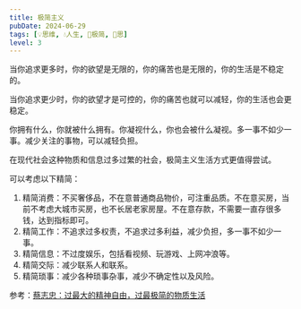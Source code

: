 ```yaml
---
title: 极简主义
pubDate: 2024-06-29
tags: [💡思维, 💧人生, 🥚极简, 🤔思]
level: 3
---
```


当你追求更多时，你的欲望是无限的，你的痛苦也是无限的，你的生活是不稳定的。

当你追求更少时，你的欲望才是可控的，你的痛苦也就可以减轻，你的生活也会更稳定。

你拥有什么，你就被什么拥有。你凝视什么，你也会被什么凝视。多一事不如少一事。减少关注的事物，可以减轻负担。

在现代社会这种物质和信息过多过繁的社会，极简主义生活方式更值得尝试。

可以考虑以下精简：
1. 精简消费：不买奢侈品，不在意普通商品物价，可注重品质。不在意买房，当前不考虑大城市买房，也不长居老家房屋。不在意存款，不需要一直存很多钱，达到指标即可。
2. 精简工作：不追求过多权责，不追求过多利益，减少负担，多一事不如少一事。
3. 精简信息：不过度娱乐，包括看视频、玩游戏、上网冲浪等。
4. 精简交际：减少联系人和联系。
5. 精简琐事：减少各种琐事杂事，减少不确定性以及风险。

参考：[蔡志忠：过最大的精神自由，过最极简的物质生活](https://www.bilibili.com/video/BV1S84y187A2/)
